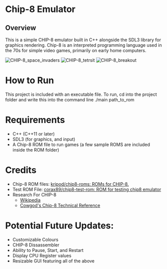 
# Chip-8 Emulator

## Overview
This is a simple CHIP-8 emulator built in C++ alongside the SDL3 library for graphics rendering. Chip-8 is an interpreted programming language used in the 70s for simple video games, primarily on early home computers.

<img alt="CHIP-8_space_invaders" src="https://github.com/user-attachments/assets/f7f0f242-8a19-4930-807e-34464da97405" /> <img alt="CHIP-8_tetrsit" src="https://github.com/user-attachments/assets/e4b54521-1f69-4999-b977-fbd935e45f78" />
<img alt="CHIP-8_breakout" src="https://github.com/user-attachments/assets/cbd762bf-5d4a-4818-a295-f977ee77285a" />


# How to Run
This project is included with an executable file. To run, cd into the project folder and write this into the command line
./main path_to_rom

# Requirements
- C++ (C++11 or later)
- SDL3 (for graphics, and input)
- A Chip-8 ROM file to run games (a few sample ROMS are included inside the ROM folder)

# Credits
- Chip-8 ROM files: [kripod/chip8-roms: ROMs for CHIP-8.](https://github.com/kripod/chip8-roms)
- Test ROM File: [corax89/chip8-test-rom: ROM for testing chip8 emulator](https://github.com/corax89/chip8-test-rom)
- Research For CHIP-8
  - [Wikipedia](https://en.wikipedia.org/wiki/CHIP-8#Virtual_machine_description)
  - [Cowgod's Chip-8 Technical Reference](http://devernay.free.fr/hacks/chip8/C8TECH10.HTM#memmap)

# Potential Future Updates:
- Customizable Colours
- CHIP-8 Dissassembler 
- Ability to Pause, Start, and Restart
- Display CPU Register values
- Resizable GUI featuring all of the above

